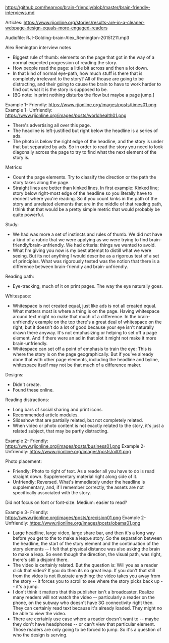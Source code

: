 https://github.com/hearvox/brain-friendly/blob/master/brain-friendly-interviews.md

Articles:
https://www.rjionline.org/stories/results-are-in-a-cleaner-webpage-design-equals-more-engaged-readers

Audiofile: RJI-Golding-brain-Alex_Remington-20151211.mp3

Alex Remington interview notes

* Biggest rule of thumb: elements on the page that got in the way of a normal expected progression of reading the story.
* How people read the page: a little bit across and then a lot down.
* In that kind of normal eye-path, how much stuff is there that is completely irrelevant to the story? All of thoase are going to be distracting, and their going to cause the brain to have to work harder to find out what it is the story is supposed to be.
* [BG note: in print nothing disturbs the flow but maybe a page jump.]

Example 1- Friendly:
https://www.rjionline.org/images/posts/times01.png
Example 1- Unfriendly:
https://www.rjionline.org/images/posts/worldhealth01.png
* There's advertising all over this page.
* The headline is left-justified but right below the headline is a series of ads.
* The photo is below the right edge of the headline, and the story is under that but separated by ads. So in order to read the story you need to look diagonally across the page to try to find what the next element of the story is.

Metrics:
* Count the page elements. Try to classify the direction or the path the story takes along the page.
* Straight lines are better than kinked lines. In first example: Kinked line; story below right-most edge of the headline so you literally have to reorient where you're reading. So if you count kinks in the path of the story and unrelated elements that are in the middle of that reading path, I think that that would be a pretty simple metric that would probably be quite powerful.

Study:
* We had was more a set of instincts and rules of thumb. We did not have a kind of a rubric that we were applying as we were trying to find brain-friendly/brain-unfriendly. We had criteria: things we wanted to avoid.
* What I'm giving you now is my best attempt to distill what we were seeing. But its not anything I would describe as a rigorous test of a set of principles. What was rigorously tested was the notion that there is a difference between brain-friendly and brain-unfriendly.

Reading path:
* Eye-tracking, much of it on print pages. The way the eye naturally goes.

Whitespace:
* Whitespace is not created equal, just like ads is not all created equal. What matters most is where a thing is on the page. Having whitespace around text might no make that much of a difference. In the brain-unfriendly example on the top there's a great deal of whitespace on the right, but it doesn't do a lot of good because your eye isn't naturally drawn there anyway. It's not emphasizing or helping to set off a page element. And if there were an ad in that slot it might not make it more brain-unfriendly.
* Whitespace can set off a point of emphasis to train the eye: This is where the story is on the page geographically. But if you've already done that with other page elements, including the headline and byline, whitespace itself may not be that much of a difference maker.

Designs:
* Didn't create.
* Found these online.

Reading distractions:
* Long bars of social sharing and print icons. 
* Recommended article modules.
* Slideshow that are partially related, but not completely related.
* When video or photo content is not exactly related to the story, it's just a related subject, that may be partly distracting.

Example 2- Friendly:
https://www.rjionline.org/images/posts/business01.png
Example 2- Unfriendly:
https://www.rjionline.org/images/posts/oil01.png

Photo placement:
* Friendly: Photo to right of text. As a reader all you have to do is read straight down. Supplementary material right along side of it.
* Unfriendly: Reversed. What's immediately under the headline is supplementary, and, if I remember correctly, the assets are not specifically associated with the story.

Did not focus on font or font-size. Medium: easier to read?

Example 3- Friendly:
https://www.rjionline.org/images/posts/precision01.png
Example 2- Unfriendly:
https://www.rjionline.org/images/posts/obama01.png

* Large headline, large video, large share bar, and then it's a long way before you get to the to make a leap.e story. So the separation between the headline, the start of the story element and the continuation of the story elements -- I felt that physical distance was also asking the brain to make a leap. So even though the direction, the visual path, was right, there's still a disjoint there.
* The video is certainly related. But the question is: Will you as a reader click that video? If you do then its no great leap. If you don't that still from the video is not illustrate anything: the video takes you away from the story -- it forces you to scroll to see where the story picks back up -- it's a jump.
* I don't think it matters that this publisher isn't a broadcaster. Realize many readers will not watch the video -- particularly a reader on the phone, on the subway who doesn't have 3G connectivity right then. They can certainly read text because it's already loaded. They might no be able to view the video.
* There are certainly use case where a reader doesn't want to -- maybe they don't have headphones -- or can't view that particular element. Those readers are only going to be forced to jump. So it's a question of who the design is serving.